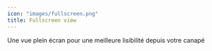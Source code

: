 ```yaml
---
icon: "images/fullscreen.png"
title: Fullscreen view
---
```

Une vue plein écran pour une meilleure lisibilité depuis votre canapé
